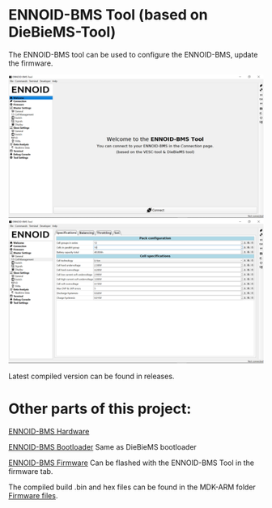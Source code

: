 # ENNOID-BMS Tool (based on DieBieMS-Tool)

The ENNOID-BMS tool can be used to configure the ENNOID-BMS, update the firmware.

![alt text](images/IMAGE01.png)
![alt text](images/IMAGE02.png)

Latest compiled version can be found in releases.

# Other parts of this project:

[ENNOID-BMS Hardware](https://github.com/EnnoidMe/ENNOID-BMS)

[ENNOID-BMS Bootloader](https://github.com/EnnoidMe/DieBieMS-Bootloader) Same as DieBieMS bootloader

[ENNOID-BMS Firmware](https://github.com/EnnoidMe/DieBieMS-Firmware) Can be flashed with the ENNOID-BMS Tool in the firmware tab.  

The compiled build .bin and hex files can be found in the MDK-ARM folder [Firmware files](https://github.com/EnnoidMe/DieBieMS-Firmware/blob/master/MDK-ARM/DieBieMS/ENNOID-BMS.bin).
